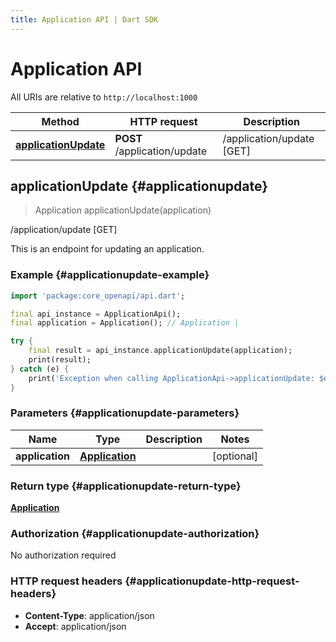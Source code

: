 ```yaml
---
title: Application API | Dart SDK
---
```


# Application API

All URIs are relative to `http://localhost:1000`

Method | HTTP request | Description
------------- | ------------- | -------------
[**applicationUpdate**](ApplicationApi#applicationupdate) | **POST** /application/update | /application/update [GET]


## **applicationUpdate** {#applicationupdate}
> Application applicationUpdate(application)

/application/update [GET]

This is an endpoint for updating an application.

### Example {#applicationupdate-example}
```dart
import 'package:core_openapi/api.dart';

final api_instance = ApplicationApi();
final application = Application(); // Application | 

try {
    final result = api_instance.applicationUpdate(application);
    print(result);
} catch (e) {
    print('Exception when calling ApplicationApi->applicationUpdate: $e\n');
}
```

### Parameters {#applicationupdate-parameters}

Name | Type | Description  | Notes
------------- | ------------- | ------------- | -------------
 **application** | [**Application**](../models/Application) |  | [optional] 

### Return type {#applicationupdate-return-type}

[**Application**](../models/Application)

### Authorization {#applicationupdate-authorization}

No authorization required

### HTTP request headers {#applicationupdate-http-request-headers}

 - **Content-Type**: application/json
 - **Accept**: application/json

